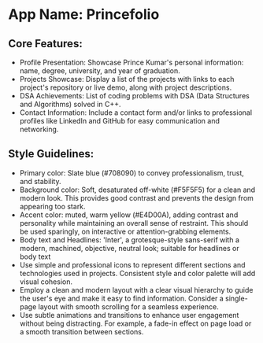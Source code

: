 # **App Name**: Princefolio

## Core Features:

- Profile Presentation: Showcase Prince Kumar's personal information: name, degree, university, and year of graduation.
- Projects Showcase: Display a list of the projects with links to each project's repository or live demo, along with project descriptions.
- DSA Achievements: List of coding problems with DSA (Data Structures and Algorithms) solved in C++.
- Contact Information: Include a contact form and/or links to professional profiles like LinkedIn and GitHub for easy communication and networking.

## Style Guidelines:

- Primary color: Slate blue (#708090) to convey professionalism, trust, and stability. 
- Background color: Soft, desaturated off-white (#F5F5F5) for a clean and modern look. This provides good contrast and prevents the design from appearing too stark. 
- Accent color: muted, warm yellow (#E4D00A), adding contrast and personality while maintaining an overall sense of restraint. This should be used sparingly, on interactive or attention-grabbing elements. 
- Body text and Headlines: 'Inter', a grotesque-style sans-serif with a modern, machined, objective, neutral look; suitable for headlines or body text
- Use simple and professional icons to represent different sections and technologies used in projects. Consistent style and color palette will add visual cohesion.
- Employ a clean and modern layout with a clear visual hierarchy to guide the user's eye and make it easy to find information. Consider a single-page layout with smooth scrolling for a seamless experience.
- Use subtle animations and transitions to enhance user engagement without being distracting. For example, a fade-in effect on page load or a smooth transition between sections.
